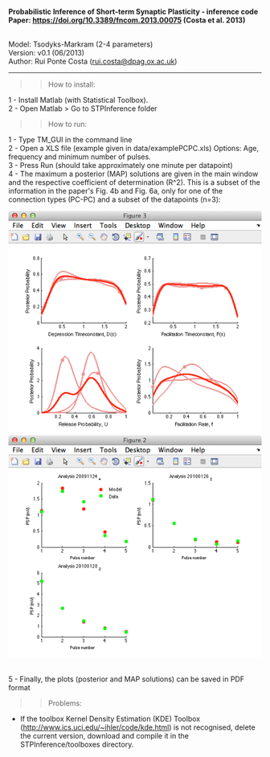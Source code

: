 
**Probabilistic Inference of Short-term Synaptic Plasticity - inference code**
<br><b>Paper: https://doi.org/10.3389/fncom.2013.00075 (Costa et al. 2013)</b>

<br>Model: Tsodyks-Markram (2-4 parameters)
<br>Version: v0.1 (06/2013)
<br>Author: Rui Ponte Costa (rui.costa@dpag.ox.ac.uk)
<hr>

>> How to install:

 1 - Install Matlab (with Statistical Toolbox).
 <br>2 - Open Matlab > Go to STPInference folder

>> How to run:

 1 - Type TM_GUI in the command line
 <br>2 - Open a XLS file (example given in data/examplePCPC.xls) Options:
      Age, frequency and minimum number of pulses.
 <br>3 - Press Run (should take approximately one minute per datapoint) 
 <br>4 - The maximum a posterior (MAP) solutions are given in the main
 window and the respective coefficient of determination (R^2). This is
 a subset of the information in the paper's Fig. 4b and Fig. 6a, only
 for one of the connection types (PC-PC) and a subset of the
 datapoints (n=3):

<img src="./screenshot.png" alt="screenshot">

<img src="./screenshot2.png" alt="screenshot">

 <br>5 - Finally, the plots (posterior and MAP solutions) can be saved in
 PDF format

>> Problems:

   - If the toolbox Kernel Density Estimation (KDE) Toolbox
     (http://www.ics.uci.edu/~ihler/code/kde.html) is not recognised,
     delete the current version, download and compile it in the
     STPInference/toolboxes directory.


